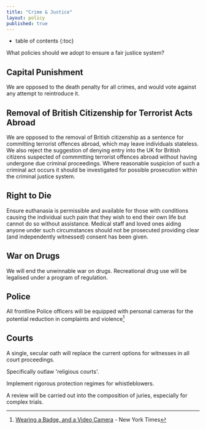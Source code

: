 ```yaml
---
title: "Crime & Justice"
layout: policy
published: true
---
```

* table of contents
{:toc}

What policies should we adopt to ensure a fair justice system?

## Capital Punishment

We are opposed to the death penalty for all crimes, and would vote against any
attempt to reintroduce it.

## Removal of British Citizenship for Terrorist Acts Abroad 

We are opposed to the removal of British citizenship as a sentence for committing terrorist offences abroad, which may leave individuals stateless. We also reject the suggestion of denying entry into the UK for British citizens suspected of commmtting terrorist offences abroad without having undergone due criminal proceedings. Where reasonable suspicion of such a criminal act occurs it should be investigated for possible prosecution within the criminal justice system. 

## Right to Die

Ensure euthanasia is permissible and available for those with conditions causing the individual such pain that they wish to end their own life but cannot do so without assistance. Medical staff and loved ones aiding anyone under such circumstances should not be prosecuted providing clear (and independently witnessed) consent has been given.

## War on Drugs

We will end the unwinnable war on drugs. Recreational drug use will be legalised under a program of regulation.

## Police

All frontline Police officers will be equipped with personal cameras for the potential reduction in complaints and violence[^1]

## Courts

A single, secular oath will replace the current options for witnesses in all court proceedings.

Specifically outlaw 'religious courts'.

Implement rigorous protection regimes for whistleblowers.

A review will be carried out into the composition of juries, especially for complex trials.

[^1]: [Wearing a Badge, and a Video Camera](http://mobile.nytimes.com/2013/04/07/business/wearable-video-cameras-for-police-officers.html?_r=0) - New York Times
